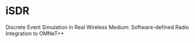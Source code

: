 # iSDR
Discrete Event Simulation in Real Wireless Medium: Software-defined Radio Integration to OMNeT++

